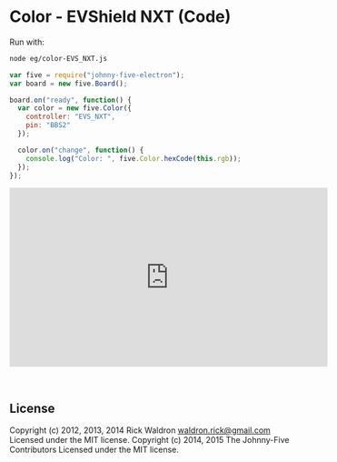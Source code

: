 <!--remove-start-->

# Color - EVShield NXT (Code)

<!--remove-end-->








Run with:
```bash
node eg/color-EVS_NXT.js
```


```javascript
var five = require("johnny-five-electron");
var board = new five.Board();

board.on("ready", function() {
  var color = new five.Color({
    controller: "EVS_NXT",
    pin: "BBS2"
  });

  color.on("change", function() {
    console.log("Color: ", five.Color.hexCode(this.rgb));
  });
});

```





<iframe width="560" height="315" src="https://www.youtube.com/embed/tL_kKiMhUk4" frameborder="0" allowfullscreen></iframe>



&nbsp;

<!--remove-start-->

## License
Copyright (c) 2012, 2013, 2014 Rick Waldron <waldron.rick@gmail.com>
Licensed under the MIT license.
Copyright (c) 2014, 2015 The Johnny-Five Contributors
Licensed under the MIT license.

<!--remove-end-->
